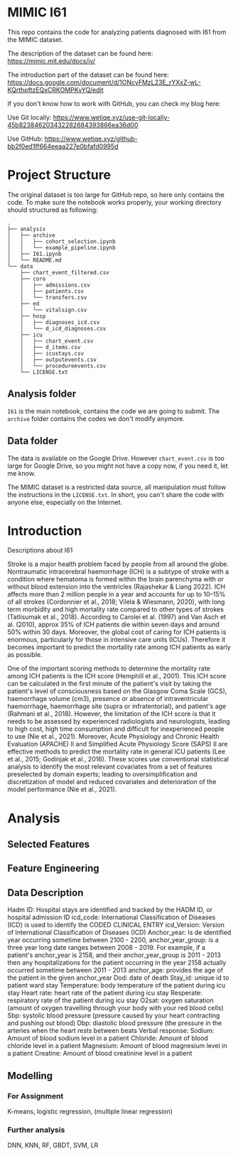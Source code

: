 # MIMIC I61
This repo contains the code for analyzing patients diagnosed with I61 from the MIMIC dataset.

The description of the dataset can be found here: https://mimic.mit.edu/docs/iv/

The introduction part of the dataset can be found here: https://docs.google.com/document/d/1ONcyFMzL23E_rYXxZ-wL-KQrthpftzEQxCRKOMPKvYQ/edit

If you don't know how to work with GitHub, you can check my blog here:

Use Git locally: https://www.wetiqe.xyz/use-git-locally-45b823846203432282684393866ea36d00

Use GitHub: https://www.wetiqe.xyz/github-bb2f0ed1ff664eeaa227e0bfafd0995d

# Project Structure
The original dataset is too large for GitHub repo, so here only contains the code. To make sure the notebook works properly, your working directory should structured as following:
```
.
├── analysis
│   ├── archive
│   │   ├── cohort_selection.ipynb
│   │   └── example_pipeline.ipynb
│   ├── I61.ipynb
│   └── README.md
└── data
    ├── chart_event_filtered.csv
    ├── core
    │   ├── admissions.csv
    │   ├── patients.csv
    │   └── transfers.csv
    ├── ed
    │   └── vitalsign.csv
    ├── hosp
    │   ├── diagnoses_icd.csv
    │   └── d_icd_diagnoses.csv
    ├── icu
    │   ├── chart_event.csv
    │   ├── d_items.csv
    │   ├── icustays.csv
    │   ├── outputevents.csv
    │   └── procedureevents.csv
    └── LICENSE.txt

```

## Analysis folder
`I61` is the main notebook, contains the code we are going to submit. 
The `archive` folder contains the codes we don't modify anymore.

## Data folder
The data is available on the Google Drive. However `chart_event.csv` is too large for Google Drive, so you might not have a copy now, if you need it, let me know. 

The MIMIC dataset is a restricted data source,  all manipulation must follow the instructions in the `LICENSE.txt`. In short, you can't share the code with anyone else, especially on the Internet. 

# Introduction

Descriptions about I61

Stroke is a major health problem faced by people from all around the globe. Nontraumatic intracerebral haemorrhage (ICH) is a subtype of stroke with a condition where hematoma is formed within the brain parenchyma with or without blood extension into the ventricles (Rajashekar & Liang 2022). ICH affects more than 2 million people in a year and accounts for up to 10–15% of all strokes (Cordonnier et al., 2018; Vilela & Wiesmann, 2020), with long term morbidity and high mortality rate compared to other types of strokes (Tatlisumak et al., 2018). According to Carolei et al. (1997) and Van Asch et al. (2010), approx 35% of ICH patients die within seven days and around 50% within 30 days. Moreover, the global cost of caring for ICH patients is enormous, particularly for those in intensive care units (ICUs). Therefore it becomes important to predict the mortality rate among ICH patients as early as possible.

One of the important scoring methods to determine the mortality rate among ICH patients is the ICH score (Hemphill et al., 2001). This ICH score can be calculated in the first minute of the patient's visit by taking the patient's level of consciousness based on the Glasgow Coma Scale (GCS), haemorrhage volume (cm3), presence or absence of intraventricular haemorrhage, haemorrhage site (supra or infratentorial), and patient's age (Rahmani et al., 2018). However, the limitation of the ICH score is that it needs to be assessed by experienced radiologists and neurologists, leading to high cost, high time consumption and difficult for inexperienced people to use (Nie et al., 2021). Moreover, Acute Physiology and Chronic Health Evaluation (APACHE) II and Simplified Acute Physiology Score (SAPS) II are effective methods to predict the mortality rate in general ICU patients (Lee et al., 2015; Godinjak et al., 2016). These scores use conventional statistical analysis to identify the most relevant covariates from a set of features preselected by domain experts; leading to oversimplification and discretization of model and reduced covariates and deterioration of the model performance (Nie et al., 2021).

# Analysis

## Selected Features

## Feature Engineering

## Data Description
Hadm ID: Hospital stays are identified and tracked by the HADM ID, or hospital admission ID
icd_code: International Classification of Diseases (ICD) is used to identify the CODED CLINICAL ENTRY
icd_Version: Version of International Classification of Diseases (ICD)
Anchor_year: Is de identified year occurring sometime between 2100 - 2200, 
anchor_year_group: is a three year long date ranges between 2008 - 2019. For example, if a patient's anchor_year is 2158, and their anchor_year_group is 2011 - 2013 then any hospitalizations for the patient occurring in the year 2158 actually occurred sometime between 2011 - 2013
anchor_age: provides the age of the patient in the given anchor_year
Dod: date of death
Stay_id: unique id to patient ward stay
Temperature: body temperature of the patient during icu stay
Heart rate: heart rate of the patient during icu stay
Resperate: respiratory rate of the patient during icu stay
O2sat: oxygen saturation (amount of oxygen travelling through your body with your red blood cells)
Sbp: systolic blood pressure (pressure caused by your heart contracting and pushing out blood)
Dbp: diastolic blood pressure (the pressure in the arteries when the heart rests between beats
Verbal response:
Sodium: Amount of blood sodium level in a patient
Chloride: Amount of blood chloride level in a patient
Magnesium: Amount of blood magnesium level in a patient
Creatine: Amount of blood creatinine level in a patient

## Modelling
### For Assignment
K-means, logistic regression, (multiple linear regression)

### Further analysis
DNN, KNN, RF, GBDT, SVM, LR 






 
